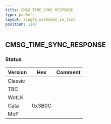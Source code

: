 ```yaml
---
title: CMSG_TIME_SYNC_RESPONSE
type: packets
layout: single_markdown_in_list
position: 1107
---
```


## CMSG_TIME_SYNC_RESPONSE

### Status

Version    | Hex        | Comment
---------- | ---------- | ---------- 
Classic    |            |
TBC        |            |
WotLK      |            |
Cata       | 0x3B0C     |
MoP        |            |